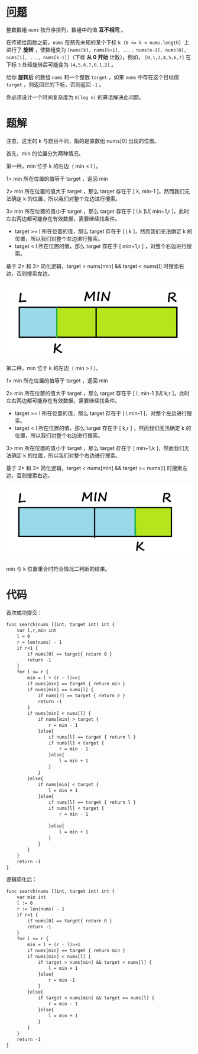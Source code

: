 # [问题](https://leetcode.cn/problems/search-in-rotated-sorted-array/description/?envType=problem-list-v2&envId=binary-search)

整数数组 `nums` 按升序排列，数组中的值 **互不相同** 。

在传递给函数之前，`nums` 在预先未知的某个下标 `k`（`0 <= k < nums.length`）上进行了  **旋转** ，使数组变为 `[nums[k], nums[k+1], ..., nums[n-1], nums[0], nums[1], ..., nums[k-1]]`（下标 **从 0 开始** 计数）。例如， `[0,1,2,4,5,6,7]` 在下标 `3` 处经旋转后可能变为 `[4,5,6,7,0,1,2]` 。

给你 **旋转后** 的数组 `nums` 和一个整数 `target` ，如果 `nums` 中存在这个目标值 `target` ，则返回它的下标，否则返回 `-1` 。

你必须设计一个时间复杂度为 `O(log n)` 的算法解决此问题。

# 题解

注意，这里的 k 与题目不同，指的是原数组 nums[0] 出现的位置。

首先，min 的位置分为两种情况。

第一种，min 位于 k 的右边（ min < l ）。

1> min 所在位置的值等于 target ，返回 min

2> min 所在位置的值大于 target ，那么 target 存在于 [ k, min-1 ]，然而我们无法确定 k 的位置，所以我们对整个左边进行搜索。

3> min 所在位置的值小于 target ，那么 target 存在于 [ l,k ]U[ min+1,r ]，此时左右两边都可能存在有效数据，需要继续找条件。

* target >= l 所在位置的值，那么 target 存在于 [ l,k ]，然而我们无法确定 k 的位置，所以我们对整个左边进行搜索。
* target < l 所在位置的值，那么 target 存在于 [ min+1,r ] ，对整个右边进行搜索。

基于 2> 和 3> 简化逻辑，target > nums[min] && target < nums[l] 时搜索右边，否则搜索左边。

![1741232251896](image/33.搜索旋转排序数组/1741232251896.png)

第二种，min 位于 k 的左边（ min > l ）。

1> min 所在位置的值等于 target ，返回 min

2> min 所在位置的值大于 target ，那么 target 存在于 [ l, min-1 ]U[ k,r ]，此时左右两边都可能存在有效数据，需要继续找条件。

* target >= l 所在位置的值，那么 target 存在于 [ l,min-1 ]，对整个左边进行搜索。
* target < l 所在位置的值，那么 target 存在于 [ k,r ] ，然而我们无法确定 k 的位置，所以我们对整个右边进行搜索。

3> min 所在位置的值小于 target ，那么 target 存在于 [ min+1,k ]，然而我们无法确定 k 的位置，所以我们对整个右边进行搜索。

基于 2> 和 3> 简化逻辑，target < nums[min] && target >= nums[l] 时搜索左边，否则搜索右边。

![1741232331926](image/33.搜索旋转排序数组/1741232331926.png)

min 与 k 位置重合时符合情况二判断的结果。

# 代码

首次成功提交：

```
func search(nums []int, target int) int {
    var l,r,min int
    l = 0
    r = len(nums) - 1
    if r<1 {
        if nums[0] == target{ return 0 }
        return -1
    }
    for l <= r {
        min = l + (r - l)>>1
        if nums[min] == target { return min }
        if nums[min] == nums[l] {
            if nums[r] == target { return r }
            return -1
        }
        if nums[min] < nums[l] {
            if nums[min] > target {
                r = min - 1
            }else{
                if nums[l] == target { return l }
                if nums[l] < target {
                    r = min - 1
                }else{
                    l = min + 1
                }
            }
        }else{
            if nums[min] < target {
                l = min + 1
            }else{
                if nums[l] == target { return l }
                if nums[l] < target {
                    r = min - 1

                }else{
                    l = min + 1
                }
            }
        }
    }
    return -1
}
```

逻辑简化后：

```
func search(nums []int, target int) int {
    var min int
    l := 0
    r := len(nums) - 1
    if r<1 {
        if nums[0] == target{ return 0 }
        return -1
    }
    for l <= r {
        min = l + (r - l)>>1
        if nums[min] == target { return min }
        if nums[min] < nums[l] {
            if target > nums[min] && target < nums[l] {
                l = min + 1
            }else{
                r = min -1
            }
        }else{
            if target < nums[min] && target >= nums[l] {
                r = min - 1
            }else{
                l = min + 1
            }
        }
    }
    return -1
}
```
